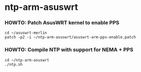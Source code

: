 # ntp-arm-asuswrt


### HOWTO: Patch AsusWRT kernel to enable PPS
```
cd ~/asuswrt-merlin
patch -p2 -i ~/ntp-arm-asuswrt/asuswrt-arm-pps-enable.patch
```

### HOWTO: Compile NTP with support for NEMA + PPS
```
cd ~/ntp-arm-asuswrt
./ntp.sh
```
